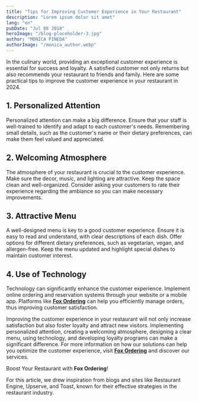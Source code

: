 ```yaml
---
title: "Tips for Improving Customer Experience in Your Restaurant"
description: "Lorem ipsum dolor sit amet"
lang: "en"
pubDate: "Jul 08 2018"
heroImage: "/blog-placeholder-3.jpg"
author: "MONICA PINEDA"
authorImage: "/monica_author.webp"
---
```


In the culinary world, providing an exceptional customer experience is essential for success and loyalty. A satisfied customer not only returns but also recommends your restaurant to friends and family. Here are some practical tips to improve the customer experience in your restaurant in 2024.

## 1. Personalized Attention

Personalized attention can make a big difference. Ensure that your staff is well-trained to identify and adapt to each customer's needs. Remembering small details, such as the customer's name or their dietary preferences, can make them feel valued and appreciated.

## 2. Welcoming Atmosphere

The atmosphere of your restaurant is crucial to the customer experience. Make sure the decor, music, and lighting are attractive. Keep the space clean and well-organized. Consider asking your customers to rate their experience regarding the ambiance so you can make necessary improvements.

## 3. Attractive Menu

A well-designed menu is key to a good customer experience. Ensure it is easy to read and understand, with clear descriptions of each dish. Offer options for different dietary preferences, such as vegetarian, vegan, and allergen-free. Keep the menu updated and highlight special dishes to maintain customer interest.

## 4. Use of Technology

Technology can significantly enhance the customer experience. Implement online ordering and reservation systems through your website or a mobile app. Platforms like **[Fox Ordering](https://foxordering.com/)** can help you efficiently manage orders, thus improving customer satisfaction.

Improving the customer experience in your restaurant will not only increase satisfaction but also foster loyalty and attract new visitors. Implementing personalized attention, creating a welcoming atmosphere, designing a clear menu, using technology, and developing loyalty programs can make a significant difference. For more information on how our solutions can help you optimize the customer experience, visit **[Fox Ordering](https://foxordering.com/)** and discover our services.

Boost Your Restaurant with **Fox Ordering**!

For this article, we drew inspiration from blogs and sites like Restaurant Engine, Upserve, and Toast, known for their effective strategies in the restaurant industry.
